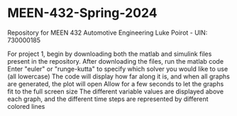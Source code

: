 # MEEN-432-Spring-2024
Repository for MEEN 432 Automotive Engineering
Luke Poirot - UIN: 730000185

For project 1, begin by downloading both the matlab and simulink files present in the repository. 
After downloading the files, run the matlab code
Enter "euler" or "runge-kutta" to specify which solver you would like to use (all lowercase)
The code will display how far along it is, and when all graphs are generated, the plot will open
Allow for a few seconds to let the graphs fit to the full screen size
The different variable values are displayed above each graph, and the different time steps are represented by different colored lines
